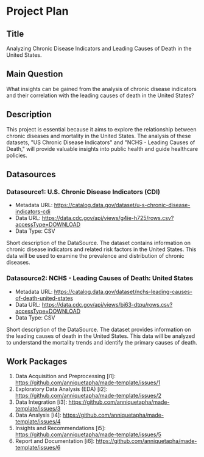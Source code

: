 # Project Plan

## Title
Analyzing Chronic Disease Indicators and Leading Causes of Death in the United States.

## Main Question

What insights can be gained from the analysis of chronic disease indicators and their correlation with the leading causes of death in the United States?

## Description

This project is essential because it aims to explore the relationship between chronic diseases and mortality in the United States. The analysis of these datasets, "US Chronic Disease Indicators" and "NCHS - Leading Causes of Death," will provide valuable insights into public health and guide healthcare policies.

## Datasources

### Datasource1: U.S. Chronic Disease Indicators (CDI)
* Metadata URL: https://catalog.data.gov/dataset/u-s-chronic-disease-indicators-cdi
* Data URL: https://data.cdc.gov/api/views/g4ie-h725/rows.csv?accessType=DOWNLOAD
* Data Type: CSV
  
Short description of the DataSource.
The dataset contains information on chronic disease indicators and related risk factors in the United States. This data will be used to examine the prevalence and distribution of chronic diseases.

### Datasource2: NCHS - Leading Causes of Death: United States
* Metadata URL: https://catalog.data.gov/dataset/nchs-leading-causes-of-death-united-states
* Data URL: https://data.cdc.gov/api/views/bi63-dtpu/rows.csv?accessType=DOWNLOAD
* Data Type: CSV
  
Short description of the DataSource.
The dataset provides information on the leading causes of death in the United States. This data will be analyzed to understand the mortality trends and identify the primary causes of death.

## Work Packages

1. Data Acquisition and Preprocessing [i1]: https://github.com/anniquetapha/made-template/issues/1
2. Exploratory Data Analysis (EDA) [i2]: https://github.com/anniquetapha/made-template/issues/2
3. Data Integration [i3]: https://github.com/anniquetapha/made-template/issues/3
4. Data Analysis [i4]: https://github.com/anniquetapha/made-template/issues/4
5. Insights and Recommendations [i5]: https://github.com/anniquetapha/made-template/issues/5
6. Report and Documentation [i6]: https://github.com/anniquetapha/made-template/issues/6


